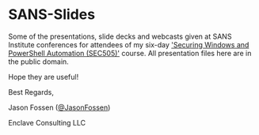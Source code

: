 # SANS-Slides
Some of the presentations, slide decks and webcasts given at SANS Institute conferences for attendees of my six-day ['Securing Windows and PowerShell Automation (SEC505)'](https://sans.org/sec505) course.  All presentation files here are in the public domain.  

Hope they are useful!

Best Regards,

Jason Fossen ([@JasonFossen](https://twitter.com/JasonFossen))

Enclave Consulting LLC

